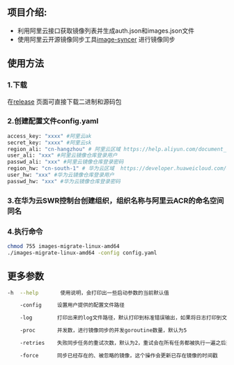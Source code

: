 

## 项目介绍:
- 利用阿里云接口获取镜像列表并生成auth.json和images.json文件
- 使用阿里云开源镜像同步工具[image-syncer](https://github.com/AliyunContainerService/image-syncer) 进行镜像同步

## 使用方法

### 1.下载
在[release](https://github.com/luochangbin/images-migrate/releases) 页面可直接下载二进制和源码包
### 2.创建配置文件config.yaml
``` bash
access_key: "xxxx" #阿里云ak
secret_key: "xxxx" #阿里云sk
region_ali: "cn-hangzhou" # 阿里云区域 https://help.aliyun.com/document_detail/198107.html
user_ali: "xxx" #阿里云镜像仓库登录用户
passwd_ali: "xxx" #阿里云镜像仓库登录密码
region_hw: "cn-south-1" # 华为云区域  https://developer.huaweicloud.com/endpoint?SWR
user_hw: "xxx" #华为云镜像仓库登录用户
passwd_hw: "xxx" #华为云镜像仓库登录密码
```
### 3.在华为云SWR控制台创建组织，组织名称与阿里云ACR的命名空间同名
### 4.执行命令
```bash
chmod 755 images-migrate-linux-amd64
./images-migrate-linux-amd64 -config config.yaml
```

## 更多参数
```bash
-h  --help       使用说明，会打印出一些启动参数的当前默认值

    -config     设置用户提供的配置文件路径

    -log        打印出来的log文件路径，默认打印到标准错误输出，如果将日志打印到文件将不会有命令行输出，此时需要通过cat对应的日志文件查看

    -proc       并发数，进行镜像同步的并发goroutine数量，默认为5

    -retries    失败同步任务的重试次数，默认为2，重试会在所有任务都被执行一遍之后开始，并且也会重新尝试对应次数生成失败任务的生成。一些偶尔出现的网络错误比如io timeout、TLS handshake timeout，都可以通过设置重试次数来减少失败的任务数量

    -force      同步已经存在的、被忽略的镜像，这个操作会更新已存在镜像的时间戳

```
